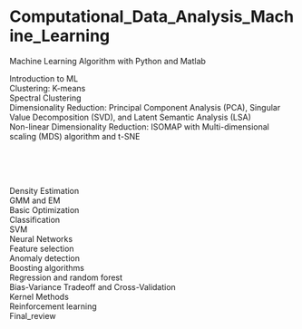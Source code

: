 # Computational_Data_Analysis_Machine_Learning
Machine Learning Algorithm with Python and Matlab

Introduction to ML <br>
Clustering: K-means <br>
Spectral Clustering <br>
Dimensionality Reduction: Principal Component Analysis (PCA), Singular Value Decomposition (SVD), and Latent Semantic Analysis (LSA) <br>
Non-linear Dimensionality Reduction: ISOMAP with Multi-dimensional scaling (MDS) algorithm and t-SNE <br>

 <br> <br> <br>

Density Estimation <br>
GMM and EM <br>
Basic Optimization <br>
Classification <br>
SVM <br>
Neural Networks <br>
Feature selection <br>
Anomaly detection <br>
Boosting algorithms <br>
Regression and random forest <br>
Bias-Variance Tradeoff and Cross-Validation <br>
Kernel Methods <br>
Reinforcement learning <br>
Final_review <br>
